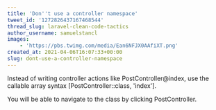```yaml
---
title: 'Don''t use a controller namespace'
tweet_id: '1272826437167468544'
thread_slug: laravel-clean-code-tactics
author_username: samuelstancl
images:
    - 'https://pbs.twimg.com/media/Ean6NFJX0AAfiXT.png'
created_at: 2021-04-06T16:07:33+00:00
slug: dont-use-a-controller-namespace
---
```


Instead of writing controller actions like PostController@index, use the callable array syntax [PostController::class, 'index'].

You will be able to navigate to the class by clicking PostController.